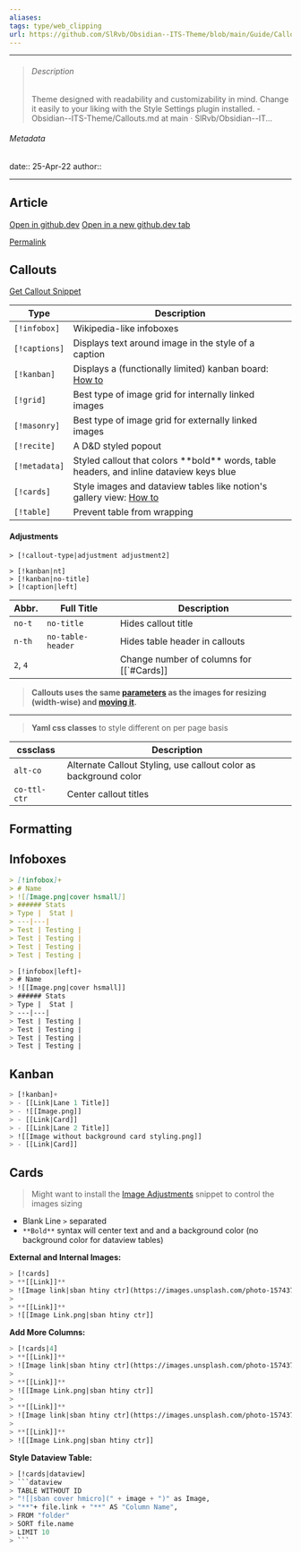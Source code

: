 ```yaml
---
aliases: 
tags: type/web_clipping
url: https://github.com/SlRvb/Obsidian--ITS-Theme/blob/main/Guide/Callouts.md
---
```

---

> ###### Description
> Theme designed with readability and customizability in mind. Change it easily to your liking with the Style Settings plugin installed. - Obsidian--ITS-Theme/Callouts.md at main · SlRvb/Obsidian--IT...

###### Metadata
date:: 25-Apr-22
author:: 

---

## Article

[Open in github.dev](https://github.dev/) [Open in a new github.dev tab](https://github.dev/)

[Permalink](https://github.com/SlRvb/Obsidian--ITS-Theme/blob/2ac85a755f84618739cebed2039545ce20d6beac/Guide/Callouts.md)

## Callouts

[Get Callout Snippet](https://github.com/SlRvb/Obsidian--ITS-Theme/blob/main/S%20-%20Callouts.css)

| Type | Description |
| --- | --- |
| `[!infobox]` | Wikipedia-like infoboxes |
| `[!captions]` | Displays text around image in the style of a caption |
| `[!kanban]` | Displays a (functionally limited) kanban board: [How to](https://github.com/SlRvb/Obsidian--ITS-Theme/blob/main/Guide/Callouts#Kanban) |
| `[!grid]` | Best type of image grid for internally linked images |
| `[!masonry]` | Best type of image grid for externally linked images |
| `[!recite]` | A D&D styled popout |
| `[!metadata]` | Styled callout that colors \*\*bold\*\* words, table headers, and inline dataview keys blue |
| `[!cards]` | Style images and dataview tables like notion's gallery view: [How to](https://github.com/SlRvb/Obsidian--ITS-Theme/blob/main/Guide/Callouts#Cards) |
| `[!table]` | Prevent table from wrapping |

#### Adjustments

```
> [!callout-type|adjustment adjustment2]

> [!kanban|nt]
> [!kanban|no-title]
> [!caption|left]
```

| Abbr. | Full Title | Description |
| --- | --- | --- |
| `no-t` | `no-title` | Hides callout title |
| `n-th` | `no-table-header` | Hides table header in callouts |
| `2`, `4` |  | Change number of columns for \[\[`#Cards\]\] |

> **Callouts uses the same [parameters](https://github.com/SlRvb/Obsidian--ITS-Theme/blob/main/Guide/Image-Positions#sizing) as the images for resizing (width-wise) and [moving it](https://github.com/SlRvb/Obsidian--ITS-Theme/blob/main/Guide/Image-Positions#leftrightcenter).**

---

> **Yaml css classes** to style different on per page basis

| cssclass | Description |
| --- | --- |
| `alt-co` | Alternate Callout Styling, use callout color as background color |
| `co-ttl-ctr` | Center callout titles |

## Formatting

## Infoboxes

```markdown
> [!infobox]+
> # Name
> ![[Image.png|cover hsmall]]
> ###### Stats
> Type |  Stat |
> ---|---|
> Test | Testing |
> Test | Testing |
> Test | Testing |
> Test | Testing |
```

```lisp
> [!infobox|left]+
> # Name
> ![[Image.png|cover hsmall]]
> ###### Stats
> Type |  Stat |
> ---|---|
> Test | Testing |
> Test | Testing |
> Test | Testing |
> Test | Testing |
```

## Kanban

```lisp
> [!kanban]+
> - [[Link|Lane 1 Title]]
> - ![[Image.png]]
> - [[Link|Card]]
> - [[Link|Lane 2 Title]]
> ![[Image without background card styling.png]]
> - [[Link|Card]]
```

## Cards

> Might want to install the [Image Adjustments](https://github.com/SlRvb/Obsidian--ITS-Theme/blob/main/Guide/Image-Positions) snippet to control the images sizing

-   Blank Line `>` separated
-   `**Bold**` syntax will center text and and a background color (no background color for dataview tables)

**External and Internal Images:**

```lisp
> [!cards]
> **[[Link]]**
> ![Image link|sban htiny ctr](https://images.unsplash.com/photo-1574375927938-d5a98e8ffe85?ixlib=rb-1.2.1&q=85&fm=jpg&crop=entropy&cs=srgb&w=1200)
> 
> **[[Link]]**
> ![[Image Link.png|sban htiny ctr]]
```

**Add More Columns:**

```lisp
> [!cards|4]
> **[[Link]]**
> ![Image link|sban htiny ctr](https://images.unsplash.com/photo-1574375927938-d5a98e8ffe85?ixlib=rb-1.2.1&q=85&fm=jpg&crop=entropy&cs=srgb&w=1200)
> 
> **[[Link]]**
> ![[Image Link.png|sban htiny ctr]]
> 
> **[[Link]]**
> ![Image link|sban htiny ctr](https://images.unsplash.com/photo-1574375927938-d5a98e8ffe85?ixlib=rb-1.2.1&q=85&fm=jpg&crop=entropy&cs=srgb&w=1200)
> 
> **[[Link]]**
> ![[Image Link.png|sban htiny ctr]]
```

**Style Dataview Table:**

```lisp
> [!cards|dataview]
> ```dataview
> TABLE WITHOUT ID
> "![|sban cover hmicro](" + image + ")" as Image,
> "**"+ file.link + "**" AS "Column Name",
> FROM "folder"
> SORT file.name
> LIMIT 10
> ```
```
